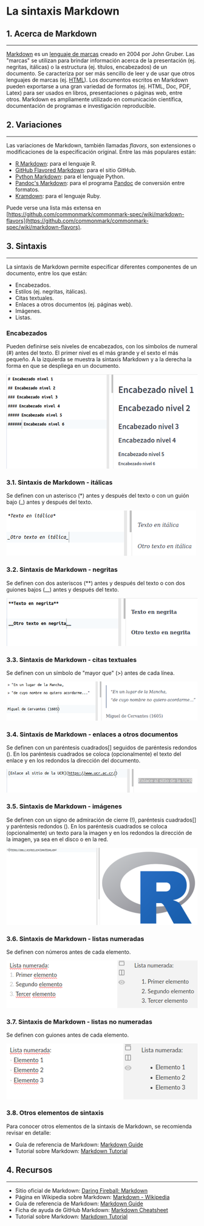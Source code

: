 # La sintaxis Markdown

## 1. Acerca de Markdown
----------------------
[Markdown](https://daringfireball.net/projects/markdown/) es un [lenguaje de marcas](https://en.wikipedia.org/wiki/Markup_language) creado en 2004 por John Gruber. Las "marcas" se utilizan para brindar información acerca de la presentación (ej. negritas, itálicas) o la estructura (ej. títulos, encabezados) de un documento. Se caracteriza por ser más sencillo de leer y de usar que otros lenguajes de marcas (ej. [HTML](https://en.wikipedia.org/wiki/HTML)). Los documentos escritos en Markdown pueden exportarse a una gran variedad de formatos (ej. HTML, Doc, PDF, Latex) para ser usados en libros, presentaciones o páginas web, entre otros. Markdown es ampliamente utilizado en comunicación científica, documentación de programas e investigación reproducible.

## 2. Variaciones
----------------------
Las variaciones de Markdown, también llamadas _flavors_, son extensiones o modificaciones de la especificación original. Entre las más populares están:

- [R Markdown](https://rmarkdown.rstudio.com/): para el lenguaje R.
- [GitHub Flavored Markdown](https://help.github.com/en/github/writing-on-github): para el sitio GitHub.
- [Python Markdown](https://github.com/Python-Markdown/markdown): para el lenguaje Python.
- [Pandoc's Markdown](https://pandoc.org/MANUAL.html#pandocs-markdown): para el programa [Pandoc](https://pandoc.org/) de conversión entre formatos.
- [Kramdown](https://kramdown.gettalong.org/quickref.html): para el lenguaje Ruby.

Puede verse una lista más extensa en [https://github.com/commonmark/commonmark-spec/wiki/markdown-flavors](https://github.com/commonmark/commonmark-spec/wiki/markdown-flavors).

## 3. Sintaxis
----------------------
La sintaxis de Markdown permite especificar diferentes componentes de un documento, entre los que están:

- Encabezados.
- Estilos (ej. negritas, itálicas).
- Citas textuales.
- Enlaces a otros documentos (ej. páginas web).
- Imágenes.
- Listas.

### Encabezados
Pueden definirse seis niveles de encabezados, con los símbolos de numeral (#) antes del texto. El primer nivel es el más grande y el sexto el más pequeño. A la izquierda se muestra la sintaxis Markdown y a la derecha la forma en que se despliega en un documento.

![](img/md-headings.png)

### 3.1. Sintaxis de Markdown - itálicas
Se definen con un asterisco (*) antes y después del texto o con un guión bajo (_) antes y después del texto.

![](img/md-italics.png)

### 3.2. Sintaxis de Markdown - negritas
Se definen con dos asteriscos (**) antes y después del texto o con dos guiones bajos (__) antes y después del texto.

![](img/md-bold.png)

### 3.3. Sintaxis de Markdown - citas textuales
Se definen con un símbolo de "mayor que" (>) antes de cada línea.

![](img/md-blockquotes.png)

### 3.4. Sintaxis de Markdown - enlaces a otros documentos
Se definen con un paréntesis cuadrados[] seguidos de paréntesis redondos (). En los paréntesis cuadrados se coloca (opcionalmente) el texto del enlace y en los redondos la dirección del documento.

![](img/md-links.png)

### 3.5. Sintaxis de Markdown - imágenes
Se definen con un signo de admiración de cierre (!), paréntesis cuadrados[] y paréntesis redondos (). En los paréntesis cuadrados se coloca (opcionalmente) un texto para la imagen y en los redondos la dirección de la imagen, ya sea en el disco o en la red.

![](img/md-images.png)

### 3.6. Sintaxis de Markdown - listas numeradas
Se definen con números antes de cada elemento.

![](img/md-numlist.png)

### 3.7. Sintaxis de Markdown - listas no numeradas
Se definen con guiones antes de cada elemento.

![](img/md-notnumlist.png)

### 3.8. Otros elementos de sintaxis
Para conocer otros elementos de la sintaxis de Markdown, se recomienda revisar en detalle:

- Guía de referencia de Markdown: [Markdown Guide](https://www.markdownguide.org/)
- Tutorial sobre Markdown: [Markdown Tutorial](https://www.markdowntutorial.com/)

## 4. Recursos
----------------------
- Sitio oficial de Markdown: [Daring Fireball: Markdown](https://daringfireball.net/projects/markdown/)
- Página en Wikipedia sobre Markdown: [Markdown - Wikipedia](https://en.wikipedia.org/wiki/Markdown)
- Guía de referencia de Markdown: [Markdown Guide](https://www.markdownguide.org/)
- Ficha de ayuda de GitHub Markdown: [Markdown Cheatsheet](https://github.com/adam-p/markdown-here/wiki/Markdown-Cheatsheet)
- Tutorial sobre Markdown: [Markdown Tutorial](https://www.markdowntutorial.com/)

